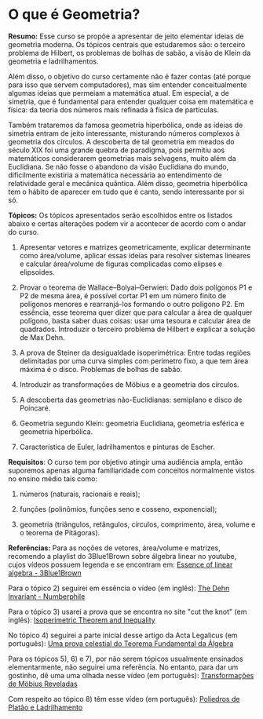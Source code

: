 # O que é Geometria?

**Resumo:** Esse curso se propõe a apresentar de jeito elementar ideias de geometria moderna. Os tópicos centrais que estudaremos são: o terceiro problema de Hilbert, os problemas de bolhas de sabão, a visão de Klein da geometria e ladrilhamentos.

Além disso, o objetivo do curso certamente não é fazer contas (até porque para isso que servem computadores), mas sim entender conceitualmente algumas ideias que permeiam a matemática atual. Em especial, a de simetria, que é fundamental para entender qualquer coisa em matemática e física: da teoria dos números mais refinada à física de partículas.

Também trataremos da famosa geometria hiperbólica, onde as ideias de simetria entram de jeito interessante, misturando números complexos à geometria dos círculos. A descoberta de tal geometria em meados do século XIX foi uma grande quebra de paradigma, pois permitiu aos matemáticos considerarem geometrias mais selvagens, muito além da Euclidiana. Se não fosse o abandono da visão Euclidiana do mundo, dificilmente existiria a matemática necessária ao entendimento de relatividade geral e mecânica quântica. Além disso, geometria hiperbólica tem o hábito de aparecer em tudo que é canto, sendo interessante por si só.

**Tópicos:** Os tópicos apresentados serão escolhidos entre os listados abaixo e certas alterações podem vir a acontecer de acordo com o andar do curso.

1) Apresentar vetores e matrizes geometricamente, explicar determinante como área/volume, aplicar essas ideias para resolver sistemas lineares e calcular área/volume de figuras complicadas como elipses e elipsoides.

2) Provar o teorema de Wallace–Bolyai–Gerwien: Dado dois polígonos P1 e P2 de mesma área, é possível cortar P1 em um número finito de polígonos menores e rearranjá-los formando o outro polígono P2. Em essência, esse teorema quer dizer que para calcular a área de qualquer polígono, basta saber duas coisas: usar uma tesoura e calcular área de quadrados. Introduzir o terceiro problema de Hilbert e explicar a solução de Max Dehn.

3) A prova de Steiner da desigualdade isoperimétrica: Entre todas regiões delimitadas por uma curva simples com perímetro fixo, a que tem área máxima é o disco. Problemas de bolhas de sabão.

5) Introduzir as transformações de Möbius e a geometria dos círculos.

6) A descoberta das geometrias não-Euclidianas: semiplano e disco de Poincaré.

7) Geometria segundo Klein: geometria Euclidiana, geometria esférica e geometria hiperbólica.

8) Característica de Euler, ladrilhamentos e pinturas de Escher.

**Requisitos**: O curso tem por objetivo atingir uma audiência ampla, então suporemos apenas alguma familiaridade com conceitos normalmente vistos no ensino médio tais como:

1) números (naturais, racionais e reais);

2) funções (polinômios, funções seno e cosseno, exponencial);

3) geometria (triângulos, retângulos, círculos, comprimento, área, volume e o teorema de Pitágoras).

**Referências:** Para as noções de vetores, área/volume e matrizes, recomendo a playlist do 3Blue1Brown sobre álgebra linear no youtube, cujos vídeos possuem legenda e se encontram em: [Essence of linear algebra - 3Blue1Brown](https://www.youtube.com/watch?v=fNk_zzaMoSs&list=PLZHQObOWTQDPD3MizzM2xVFitgF8hE_ab)

Para o tópico 2) seguirei em essência o vídeo (em inglês): [The Dehn Invariant - Numberphile](https://www.youtube.com/watch?v=eYfpSAxGakI)

Para o tópico 3) usarei a prova que se encontra no site "cut the knot" (em inglês): [Isoperimetric Theorem and Inequality](https://www.cut-the-knot.org/do_you_know/isoperimetric.shtml)

No tópico 4) seguirei a parte inicial desse artigo da Acta Legalicus (em português): [Uma prova celestial do Teorema Fundamental da Álgebra](http://www.cemeai.icmc.usp.br/actalegalicus/uma-prova-celestial-do-teorema-fundamental-da-algebra/)

Para os tópicos 5), 6) e 7), por não serem tópicos usualmente ensinados elementarmente, não seguirei uma referência. No entanto, para dar um gostinho, dê uma uma olhada nesse vídeo (em português): [Transformações de Möbius Reveladas](https://www.youtube.com/watch?v=GEUi3wFJzNE)

Com respeito ao tópico 8) têm esse vídeo (em português): [Poliedros de Platâo e Ladrilhamento](https://www.youtube.com/watch?v=PfBgpT3MzMM)

